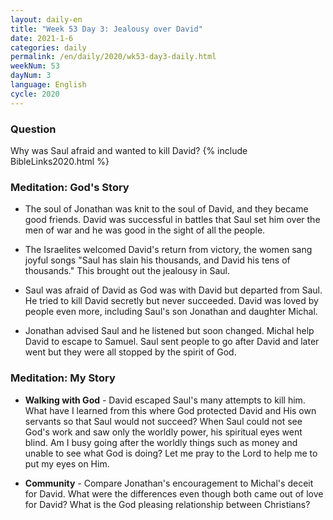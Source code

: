 ```yaml
---
layout: daily-en
title: "Week 53 Day 3: Jealousy over David"
date: 2021-1-6 
categories: daily
permalink: /en/daily/2020/wk53-day3-daily.html
weekNum: 53
dayNum: 3
language: English
cycle: 2020
---
```


### Question     
Why was Saul afraid and wanted to kill David?
{% include BibleLinks2020.html %} 

### Meditation: God's Story   
+ The soul of Jonathan was knit to the soul of David, and they became good friends. David was successful in battles that Saul set him over the men of war and he was good in the sight of all the people. 

+ The Israelites welcomed David's return from victory, the women sang joyful songs "Saul has slain his thousands, and David his tens of thousands." This brought out the jealousy in Saul. 

+ Saul was afraid of David as God was with David but departed from Saul. He tried to kill David secretly but never succeeded. David was loved by people even more, including Saul's son Jonathan and daughter Michal. 

+ Jonathan advised Saul and he listened but soon changed. Michal help David to escape to Samuel. Saul sent people to go after David and later went but they were all stopped by the spirit of God. 

### Meditation: My Story   
+ **Walking with God** - David escaped Saul's many attempts to kill him. What have I learned from this where God protected David and His own servants so that Saul would not succeed? When Saul could not see God's work and saw only the worldly power, his spiritual eyes went blind. Am I busy going after the worldly things such as money and unable to see what God is doing? Let me pray to the Lord to help me to put my eyes on Him. 

+ **Community** - Compare Jonathan's encouragement to Michal's deceit for David. What were the differences even though both came out of love for David? What is the God pleasing relationship between Christians?
